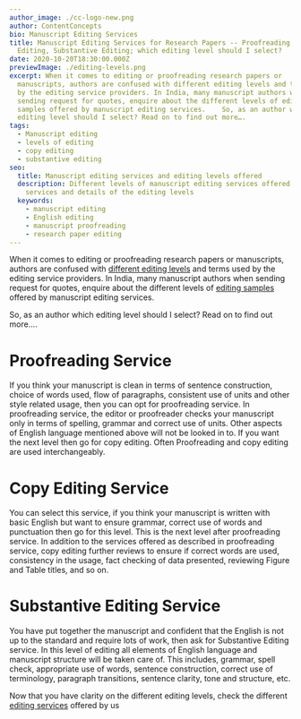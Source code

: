 ```yaml
---
author_image: ./cc-logo-new.png
author: ContentConcepts
bio: Manuscript Editing Services
title: Manuscript Editing Services for Research Papers -- Proofreading, Copy
  Editing, Substantive Editing; which editing level should I select?
date: 2020-10-20T18:30:00.000Z
previewImage: ./editing-levels.png
excerpt: When it comes to editing or proofreading research papers or
  manuscripts, authors are confused with different editing levels and terms used
  by the editing service providers. In India, many manuscript authors when
  sending request for quotes, enquire about the different levels of editing
  samples offered by manuscript editing services.    So, as an author which
  editing level should I select? Read on to find out more….
tags:
  - Manuscript editing
  - levels of editing
  - copy editing
  - substantive editing
seo:
  title: Manuscript editing services and editing levels offered
  description: Different levels of manuscript editing services offered by online
    services and details of the editing levels
  keywords:
    - manuscript editing
    - English editing
    - manuscript proofreading
    - research paper editing
---
```

When it comes to editing or proofreading research papers or manuscripts, authors are confused with [different editing levels](https://contentconcepts.in/services/academic_editing) and terms used by the editing service providers. In India, many manuscript authors when sending request for quotes, enquire about the different levels of [editing samples](https://contentconcepts.in/services/academic_editing/manuscript_editing) offered by manuscript editing services.

So, as an author which editing level should I select? Read on to find out more….

# **Proofreading Service**

If you think your manuscript is clean in terms of sentence construction, choice of words used, flow of paragraphs, consistent use of units and other style related usage, then you can opt for proofreading service. In proofreading service, the editor or proofreader checks your manuscript only in terms of spelling, grammar and correct use of units. Other aspects of English language mentioned above will not be looked in to. If you want the next level then go for copy editing. Often Proofreading and copy editing are used interchangeably.

# **Copy Editing Service**

You can select this service, if you think your manuscript is written with basic English but want to ensure grammar, correct use of words and punctuation then go for this level. This is the next level after proofreading service. In addition to the services offered as described in proofreading service, copy editing further reviews to ensure if correct words are used, consistency in the usage, fact checking of data presented, reviewing Figure and Table titles, and so on.

# **Substantive Editing Service**

You have put together the manuscript and confident that the English is not up to the standard and require lots of work, then ask for Substantive Editing service. In this level of editing all elements of English language and manuscript structure will be taken care of. This includes, grammar, spell check, appropriate use of words, sentence construction, correct use of terminology, paragraph transitions, sentence clarity, tone and structure, etc.

Now that you have clarity on the different editing levels, check the different [editing services](https://contentconcepts.in/) offered by us